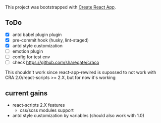 This project was bootstrapped with [Create React App](https://github.com/facebook/create-react-app).

## ToDo

- [x] antd babel plugin plugin
- [x] pre-commit hook (husky, lint-staged)
- [x] antd style customization
- [ ] emotion plugin
- [ ] config for test env
- [ ] check https://github.com/sharegate/craco

This shouldn't work since react-app-rewired is supossed to not work with CRA 2.0/react-scripts >= 2.X, but for now it's working

## current gains

- react-scripts 2.X features
  - css/scss modules support
- antd style customization by variables (should also work with 1.0)
